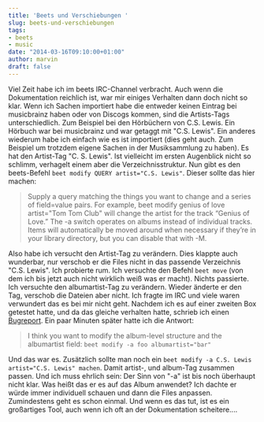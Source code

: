 ```yaml
---
title: 'Beets und Verschiebungen '
slug: beets-und-verschiebungen
tags:
- beets
- music
date: "2014-03-16T09:10:00+01:00"
author: marvin
draft: false
---
```


Viel Zeit habe ich im beets IRC-Channel verbracht. Auch wenn die Dokumentation reichlich ist, war mir einiges Verhalten dann doch nicht so klar. Wenn ich Sachen importiert habe die entweder keinen Eintrag bei musicbrainz haben oder von Discogs kommen, sind die Artists-Tags unterschiedlich. Zum Beispiel bei den Hörbüchern von C.S. Lewis. Ein Hörbuch war bei musicbrainz und war getaggt mit "C.S. Lewis". Ein anderes wiederum habe ich einfach wie es ist importiert (dies geht auch. Zum Beispiel um trotzdem eigene Sachen in der Musiksammlung zu haben). Es hat den Artist-Tag "C. S. Lewis". Ist vielleicht im ersten Augenblick nicht so schlimm, verhagelt einem aber die Verzeichnisstruktur. Nun gibt es den beets-Befehl `beet modify QUERY artist="C.S. Lewis"`. Dieser sollte das hier machen:

> Supply a query matching the things you want to change and a series of field=value pairs. For example, beet modify genius of love artist="Tom Tom Club" will change the artist for the track “Genius of Love.” The -a switch operates on albums instead of individual tracks. Items will automatically be moved around when necessary if they’re in your library directory, but you can disable that with -M.

Also habe ich versucht den Artist-Tag zu verändern. Dies klappte auch wunderbar, nur verschob er die Files nicht in das passende Verzeichnis "C.S. Lewis". Ich probierte rum. Ich versuchte den Befehl `beet move` (von dem ich bis jetzt auch nicht wirklich weiß was er macht). Nichts passierte. Ich versuchte den albumartist-Tag zu verändern. Wieder änderte er den Tag, verschob die Dateien aber nicht. Ich fragte im IRC und viele waren verwundert das es bei mir nicht geht. Nachdem ich es auf einer zweiten Box getestet hatte, und da das gleiche verhalten hatte, schrieb ich einen [Bugreport](https://github.com/sampsyo/beets/issues/613). Ein paar Minuten später hatte ich die Antwort: 

> I think you want to modify the album-level structure and the albumartist field: `beet modify -a foo albumartist="bar"`

Und das war es. Zusätzlich sollte man noch ein `beet modify -a C.S. Lewis artist="C.S. Lewis" machen`. Damit artist-, und album-Tag zusammen passen. Und ich muss ehrlich sein: Der Sinn von "-a" ist bis noch überhaupt nicht klar. Was heißt das er es auf das Album anwendet? Ich dachte er würde immer individuell schauen und dann die Files anpassen. Zumindestens geht es schon einmal. Und wenn es das tut, ist es ein großartiges Tool, auch wenn ich oft an der Dokumentation scheitere....  